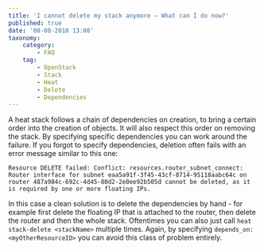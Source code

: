 ```yaml
---
title: 'I cannot delete my stack anymore – What can I do now?'
published: true
date: '08-08-2018 13:08'
taxonomy:
    category:
        - FAQ
    tag:
        - OpenStack
        - Stack
        - Heat
        - Delete
        - Dependencies
---
```


A heat stack follows a chain of dependencies on creation, to bring a certain order into the creation of objects. It will also respect this order on removing the stack. By specifying specific dependencies you can work around the failure. If you forgot to specify dependencies, deletion often fails with an error message similar to this one:

```
Resource DELETE failed: Conflict: resources.router_subnet_connect: Router interface for subnet eaa5a91f-3f45-43cf-8714-95118aabc64c on router 487a984c-692c-4d45-80d2-2e0ee92b505d cannot be deleted, as it is required by one or more floating IPs. 
```

In this case a clean solution is to delete the dependencies by hand - for example first delete the floating IP that is attached to the router, then delete the router and then the whole stack. Oftentimes you can also just call ``heat stack-delete <stackName>`` multiple times.
Again, by specifying ``depends_on: <myOtherResourceID>`` you can avoid this class of problem entirely.